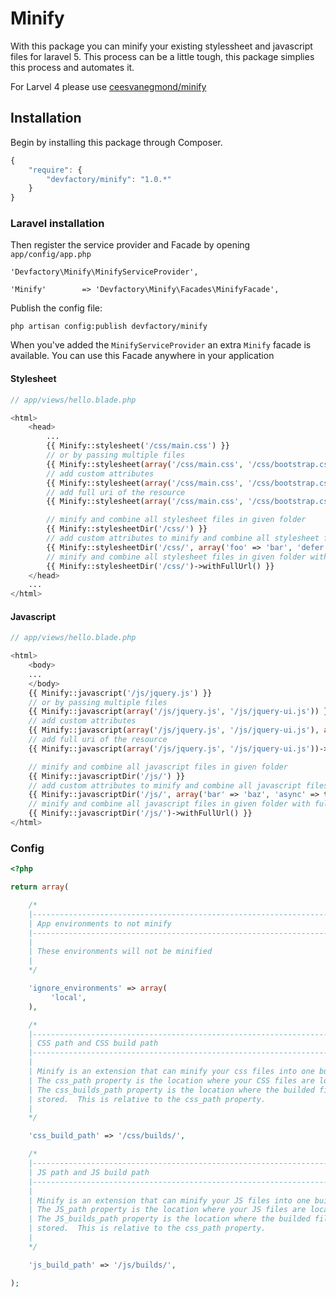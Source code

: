 # Minify

With this package you can minify your existing stylessheet and javascript files for laravel 5. This process can be a little tough, this package simplies this process and automates it.

For Larvel 4 please use [ceesvanegmond/minify](https://github.com/ceesvanegmond/minify)

## Installation

Begin by installing this package through Composer.

```js
{
    "require": {
    	"devfactory/minify": "1.0.*"
	}
}
```

### Laravel installation

Then register the service provider and Facade by opening `app/config/app.php`

    'Devfactory\Minify\MinifyServiceProvider',

    'Minify'        => 'Devfactory\Minify\Facades\MinifyFacade',


Publish the config file:
```
php artisan config:publish devfactory/minify
```

When you've added the ```MinifyServiceProvider``` an extra ```Minify``` facade is available.
You can use this Facade anywhere in your application

#### Stylesheet
```php
// app/views/hello.blade.php

<html>
	<head>
		...
		{{ Minify::stylesheet('/css/main.css') }}
		// or by passing multiple files
		{{ Minify::stylesheet(array('/css/main.css', '/css/bootstrap.css')) }}
		// add custom attributes
		{{ Minify::stylesheet(array('/css/main.css', '/css/bootstrap.css'), array('foo' => 'bar')) }}
		// add full uri of the resource
		{{ Minify::stylesheet(array('/css/main.css', '/css/bootstrap.css'))->withFullUrl() }}

		// minify and combine all stylesheet files in given folder
		{{ Minify::stylesheetDir('/css/') }}
		// add custom attributes to minify and combine all stylesheet files in given folder
		{{ Minify::stylesheetDir('/css/', array('foo' => 'bar', 'defer' => true)) }}
		// minify and combine all stylesheet files in given folder with full uri
		{{ Minify::stylesheetDir('/css/')->withFullUrl() }}
	</head>
	...
</html>

```

#### Javascript
```php
// app/views/hello.blade.php

<html>
	<body>
	...
	</body>
	{{ Minify::javascript('/js/jquery.js') }}
	// or by passing multiple files
	{{ Minify::javascript(array('/js/jquery.js', '/js/jquery-ui.js')) }}
	// add custom attributes
	{{ Minify::javascript(array('/js/jquery.js', '/js/jquery-ui.js'), array('bar' => 'baz')) }}
	// add full uri of the resource
	{{ Minify::javascript(array('/js/jquery.js', '/js/jquery-ui.js'))->withFullUrl() }}

	// minify and combine all javascript files in given folder
	{{ Minify::javascriptDir('/js/') }}
	// add custom attributes to minify and combine all javascript files in given folder
	{{ Minify::javascriptDir('/js/', array('bar' => 'baz', 'async' => true)) }}
	// minify and combine all javascript files in given folder with full uri
	{{ Minify::javascriptDir('/js/')->withFullUrl() }}
</html>

```

### Config
```php
<?php

return array(

    /*
    |--------------------------------------------------------------------------
    | App environments to not minify
    |--------------------------------------------------------------------------
    |
    | These environments will not be minified
    |
    */

    'ignore_environments' => array(
	     'local',
    ),

    /*
    |--------------------------------------------------------------------------
    | CSS path and CSS build path
    |--------------------------------------------------------------------------
    |
    | Minify is an extension that can minify your css files into one build file.
    | The css_path property is the location where your CSS files are located
    | The css_builds_path property is the location where the builded files are
    | stored.  This is relative to the css_path property.
    |
    */

    'css_build_path' => '/css/builds/',

    /*
    |--------------------------------------------------------------------------
    | JS path and JS build path
    |--------------------------------------------------------------------------
    |
    | Minify is an extension that can minify your JS files into one build file.
    | The JS_path property is the location where your JS files are located
    | The JS_builds_path property is the location where the builded files are
    | stored.  This is relative to the css_path property.
    |
    */

    'js_build_path' => '/js/builds/',

);
```
